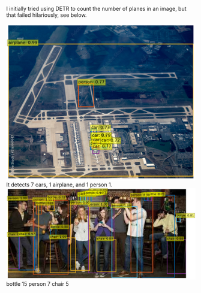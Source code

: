 I initially tried using DETR to count the number of planes in an image, but that failed hilariously, see below. 

<img src="failed_planes.png" alt="drawing" width="512"/>
It detects 7 cars, 1 airplane, and 1 person 1.

<img src="people_bar_1.png" alt="drawing" width="512"/>
bottle 15
person 7
chair 5

